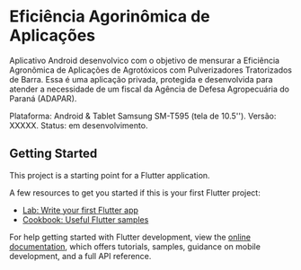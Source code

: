 # Eficiência Agorinômica de Aplicações

Aplicativo Android desenvolvico com o objetivo de mensurar a Eficiência Agronômica de Aplicações de Agrotóxicos com Pulverizadores Tratorizados de Barra.
Essa é uma aplicação privada, protegida e desenvolvida para atender a necessidade de um fiscal da Agência de Defesa Agropecuária do Paraná (ADAPAR).

Plataforma: Android & Tablet Samsung SM-T595 (tela de 10.5'').
Versão: XXXXX.
Status: em desenvolvimento.



## Getting Started

This project is a starting point for a Flutter application.

A few resources to get you started if this is your first Flutter project:

- [Lab: Write your first Flutter app](https://docs.flutter.dev/get-started/codelab)
- [Cookbook: Useful Flutter samples](https://docs.flutter.dev/cookbook)

For help getting started with Flutter development, view the
[online documentation](https://docs.flutter.dev/), which offers tutorials,
samples, guidance on mobile development, and a full API reference.
